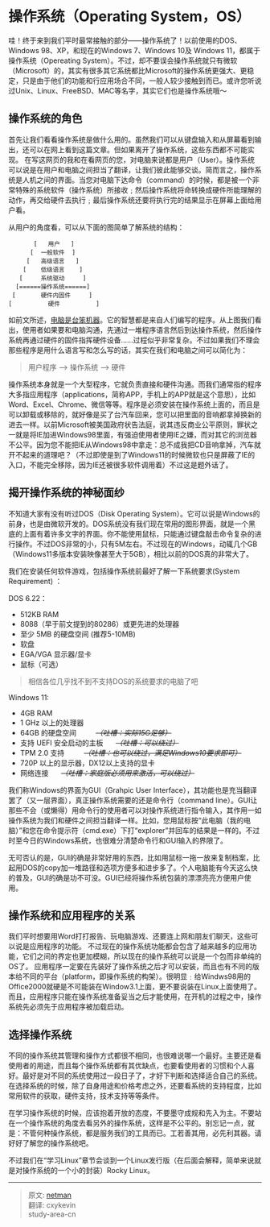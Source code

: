 # 操作系统（Operating System，OS）

哇！终于来到我们平时最常接触的部分——操作系统了！以前使用的DOS、Windows 98、XP，和现在的Windows 7、Windows 10及 Windows 11，都属于操作系统（Opereating System）。不过，却不要误会操作系统就只有微软（Microsoft）的，其实有很多其它系统都比Microsoft的操作系统更强大、更稳定，只是由于他们的功能和行应用场合不同，一般人较少接触到而已。或许您听说过Unix、Linux、FreeBSD、MAC等名字，其实它们也是操作系统哦～

## 操作系统的角色

首先让我们看看操作系统是做什么用的。虽然我们可以从键盘输入和从屏幕看到输出，还可以在网上看到这篇文章。但如果离开了操作系统，这些东西都不可能实现。
在写这网页的我和在看网页的您，对电脑来说都是用户（User）。操作系统可以说是在用户和电脑之间担当了翻译，让我们彼此能够交谈。简而言之，操作系统是人机之间的界面。当您对电脑下达命令（command）的时候，都是被一个非常特殊的系统软件（操作系统）所接收﹔然后操作系统将命转换成硬件所能理解的动作，再交给硬件去执行﹔最后操作系统还要将执行完的结果显示在屏幕上面给用户看。

从用户的角度看，可以从下面的图简单了解系统的结构：

```text
       [   用户   ]
      [  一般软件  ]
     [   高级语言   ]
    [    低级语言    ]
   [     系统驱动     ]
  [======操作系统======]
 [       硬件内固件     ]
[          硬件          ]
```

如前文所述，[电脑是台笨机器](./what_is_computer.md)。它的智慧都是来自人们编写的程序。从上图我们看出，使用者如果要和电脑沟通，先通过一堆程序语言然后到达操作系统，然后操作系统再通过硬件的固件指挥硬件设备……过程似乎非常复杂。不过如果我们不理会那些程序是用什么语言写和怎么写的话，其实在我们和电脑之间可以简化为：

> 用户程序 --> 操作系统 --> 硬件 

操作系统本身就是一个大型程序，它就负责直接和硬件沟通。而我们通常指的程序大多指应用程序（applications，简称APP，手机上的APP就是这个意思），比如Word、Excel、Chrome、微信等等。程序是必须安装在操作系统上面的，而且是可以卸载或移除的，就好像是买了台汽车回来，您可以把里面的音响都拿掉换新的进去一样。以前Microsoft被美国政府状告法庭，说其违反商业公平原则，罪状之一就是将IE加进Windows98里面，有强迫使用者使用IE之嫌，而对其它的浏览器不公平。因为您不能把IE从Windows98中拿走：总不成我把CD音响拿掉，汽车就开不起来的道理吧？（不过即使是到了Windows11的时候微软也只是屏蔽了IE的入口，不能完全移除，因为IE还被很多软件调用着）不过这是题外话了。

## 揭开操作系统的神秘面纱

不知道大家有没有听过DOS（Disk Operating System）。它可以说是Windows的前身，也是由微软开发的。DOS系统没有我们现在常用的图形界面，就是一个黑底的上面有着许多文字的界面。你不能使用鼠标，只能通过键盘敲击命令复杂的进行操作。不过DOS非常的小，只有5M左右。不过现在的Windows，动辄几个GB（Windows11多版本安装映像甚至大于5GB），相比以前的DOS真的非常大了。

我们在安装任何软件游戏，包括操作系统前最好了解一下系统要求(System Requirement) ：

DOS 6.22：

- 512KB RAM
- 8088（早于前文提到的80286）或更先进的处理器
- 至少 5MB 的硬盘空间 (推荐5-10MB)
- 软盘
- EGA/VGA 显示器/显卡
- 鼠标（可选）

> 相信各位几乎找不到不支持DOS的系统要求的电脑了吧

Windows 11:

- 4GB RAM
- 1 GHz 以上的处理器
- 64GB 的硬盘空间 &ensp;&ensp;&ensp;&ensp;&ensp;~~_（吐槽：实际15G足够）_~~
- 支持 UEFI 安全启动的主板 &ensp;&ensp;&ensp;~~_（吐槽：可以绕过）_~~
- TPM 2.0 支持 &ensp;&ensp;&ensp;&ensp;&ensp;~~_（吐槽：也可以绕过，满足Windows10要求即可）_~~
- 720P 以上的显示器，DX12以上支持的显卡
- 网络连接 &ensp;&ensp;&ensp;~~_（吐槽：家庭版必须用来激活，可以绕过）_~~

我们称Windows的界面为GUI（Grahpic User Interface），其功能也是充当翻译罢了（又一层界面），真正操作系统需要的还是命令行（command line）。GUI让那些不会（或懒得）用命令行的使用者可以对操作系统进行指令输入，其作用一如操作系统为我们和硬件之间担当翻译一样。比如，您用鼠标按“此电脑（我的电脑）”和您在命令提示符（cmd.exe）下打“explorer”并回车的结果是一样的。不过时至今日的Windows系统，也很难分清楚命令行和GUI输入的界限了。

无可否认的是，GUI的确是非常好用的东西，比如用鼠标一拖一放来复制档案，比起用DOS的copy加一堆路径和选项方便多和进步多了。个人电脑能有今天这么快的普及，GUI的确是功不可没。GUI已经将操作系统包装的漂漂亮亮方便用户使用。

## 操作系统和应用程序的关系

我们平时想要用Word打打报告、玩电脑游戏、还要连上网和朋友们聊天，这些可以说是应用程序的功能。
不过现在的操作系统功能都会包含了越来越多的应用功能，它们之间的界定也更加模糊，所以现在的操作系统可以说是一个包而非单纯的OS了。
应用程序一定要在先装好了操作系统之后才可以安装，而且也有不同的版本给不同的平台（platform，即操作系统的构架）。很明显﹕给Windws98用的Office2000就硬是不可能装在Window3.1上面，更不要说装在Linux上面使用了。而且，应用程序只能在操作系统准备妥当之后才能使用，在开机的过程之中，操作系统先必须先于应用程序被加载启动。

## 选择操作系统

不同的操作系统其管理和操作方式都很不相同，也很难说哪一个最好。主要还是看使用者的用途，而且每个操作系统都有其优缺点，也要看使用者的习惯和个人喜好。最好是对不同的系统使用过一段日子了，才好下判断和选择适合自己的系统。在选择系统的时候，除了自身用途和价格考虑之外，还要看系统的支持程度，比如常用软件的获取，硬件支持，技术支持等等条件。

在学习操作系统的时候，应该抱着开放的态度，不要墨守成规和先入为主。不要站在一个操作系统的角度去看另外的操作系统，这样是不公平的。别忘记一点，就是：不管何种操作系统，都是服务我们的工具而已。工若善其用，必先利其器。请好好了解您的操作系统吧。

不过我们在“学习Linux”章节会谈到一个Linux发行版（在后面会解释，简单来说就是对操作系统的一个小的封装）Rocky Linux。

---
> 原文: [netman](http://www.study-area.org/compu/compu_os.htm)</br>
> 翻译: cxykevin</br>
> study-area-cn
